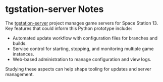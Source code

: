 # tgstation-server Notes

The [tgstation-server](https://github.com/tgstation/tgstation-server) project manages game servers for Space Station 13. Key features that could inform this Python prototype include:

- Automated update workflow with configuration files for branches and builds.
- Service control for starting, stopping, and monitoring multiple game instances.
- Web-based administration to manage configuration and view logs.

Studying these aspects can help shape tooling for updates and server management.
